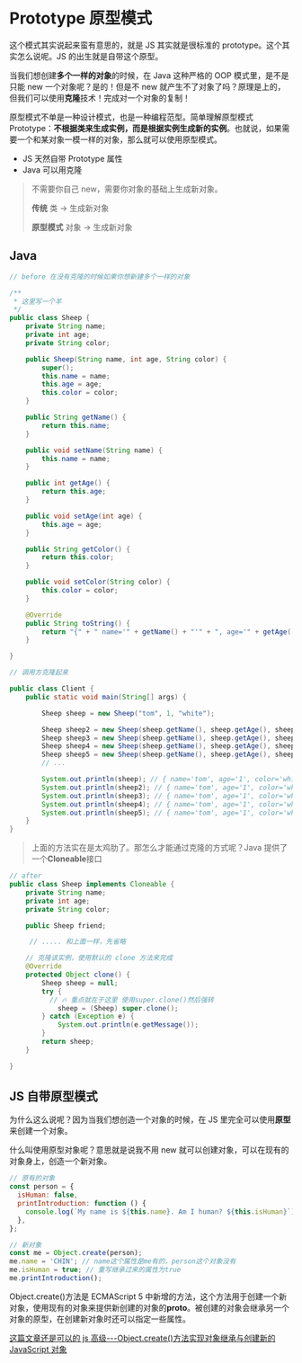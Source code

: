 # Prototype 原型模式

这个模式其实说起来蛮有意思的，就是 JS 其实就是很标准的 prototype。这个其实怎么说呢。JS 的出生就是自带这个原型。

当我们想创建**多个一样的对象**的时候，在 Java 这种严格的 OOP 模式里，是不是只能 new 一个对象呢？是的！但是不 new 就产生不了对象了吗？原理是上的，但我们可以使用**克隆**技术！完成对一个对象的复制！

原型模式不单是一种设计模式，也是一种编程范型。简单理解原型模式 Prototype：**不根据类来生成实例，而是根据实例生成新的实例**。也就说，如果需要一个和某对象一模一样的对象，那么就可以使用原型模式。

- JS 天然自带 Prototype 属性
- Java 可以用克隆

> 不需要你自己 new，需要你对象的基础上生成新对象。
>
> **传统** 类 → 生成新对象
>
> **原型模式** 对象 → 生成新对象

## Java

```java
// before 在没有克隆的时候如果你想新建多个一样的对象

/**
 * 这里写一个羊
 */
public class Sheep {
    private String name;
    private int age;
    private String color;

    public Sheep(String name, int age, String color) {
        super();
        this.name = name;
        this.age = age;
        this.color = color;
    }

    public String getName() {
        return this.name;
    }

    public void setName(String name) {
        this.name = name;
    }

    public int getAge() {
        return this.age;
    }

    public void setAge(int age) {
        this.age = age;
    }

    public String getColor() {
        return this.color;
    }

    public void setColor(String color) {
        this.color = color;
    }

    @Override
    public String toString() {
        return "{" + " name='" + getName() + "'" + ", age='" + getAge() + "'" + ", color='" + getColor() + "'" + "}";
    }

}

// 调用方克隆起来

public class Client {
    public static void main(String[] args) {

        Sheep sheep = new Sheep("tom", 1, "white");

        Sheep sheep2 = new Sheep(sheep.getName(), sheep.getAge(), sheep.getColor());
        Sheep sheep3 = new Sheep(sheep.getName(), sheep.getAge(), sheep.getColor());
        Sheep sheep4 = new Sheep(sheep.getName(), sheep.getAge(), sheep.getColor());
        Sheep sheep5 = new Sheep(sheep.getName(), sheep.getAge(), sheep.getColor());
        // ...

        System.out.println(sheep); // { name='tom', age='1', color='white'}
        System.out.println(sheep2); // { name='tom', age='1', color='white'}
        System.out.println(sheep3); // { name='tom', age='1', color='white'}
        System.out.println(sheep4); // { name='tom', age='1', color='white'}
        System.out.println(sheep5); // { name='tom', age='1', color='white'}
    }
}
```

> 上面的方法实在是太鸡肋了。那怎么才能通过克隆的方式呢？Java 提供了一个**Cloneable**接口

```java
// after
public class Sheep implements Cloneable {
    private String name;
    private int age;
    private String color;

    public Sheep friend;

	 // ..... 和上面一样，先省略

    // 克隆该实例，使用默认的 clone 方法来完成
    @Override
    protected Object clone() {
        Sheep sheep = null;
        try {
          // 🔥 重点就在于这里 使用super.clone()然后强转
            sheep = (Sheep) super.clone();
        } catch (Exception e) {
            System.out.println(e.getMessage());
        }
        return sheep;
    }

}

```

## JS 自带原型模式

为什么这么说呢？因为当我们想创造一个对象的时候，在 JS 里完全可以使用**原型**来创建一个对象。

什么叫使用原型对象呢？意思就是说我不用 new 就可以创建对象，可以在现有的对象身上，创造一个新对象。

```js
// 原有的对象
const person = {
  isHuman: false,
  printIntroduction: function () {
    console.log(`My name is ${this.name}. Am I human? ${this.isHuman}`);
  },
};

// 新对象
const me = Object.create(person);
me.name = 'CHIN'; // name这个属性是me有的，person这个对象没有
me.isHuman = true; // 重写继承过来的属性为true
me.printIntroduction();
```

Object.create()方法是 ECMAScript 5 中新增的方法，这个方法用于创建一个新对象，使用现有的对象来提供新创建的对象的**proto**。被创建的对象会继承另一个对象的原型，在创建新对象时还可以指定一些属性。

[这篇文章还是可以的 js 高级---Object.create()方法实现对象继承与创建新的 JavaScript 对象](https://blog.csdn.net/muzidigbig/article/details/89179459)
